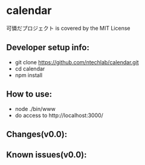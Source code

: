 calendar
========
可憐だプロジェクト is covered by the MIT License

Developer setup info:
---------------------
 - git clone https://github.com/ntechlab/calendar.git
 - cd calendar
 - npm install

How to use:
---------------------
 - node ./bin/www 
 - do access to http://localhost:3000/ 
 
Changes(v0.0):
---------------------


Known issues(v0.0):
---------------------


